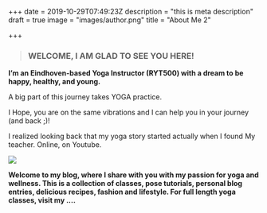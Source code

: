 +++
date = 2019-10-29T07:49:23Z
description = "this is meta description"
draft = true
image = "images/author.png"
title = "About Me 2"

+++
> ### **WELCOME, I AM GLAD TO SEE YOU HERE!**

**I’m an Eindhoven-based Yoga Instructor (RYT500) with a dream to be happy, healthy, and young.**

A big part of this journey takes YOGA practice.

I Hope, you are on the same vibrations and I can help you in your journey (and back ;)!

I realized looking back that my yoga story started actually when I found My teacher. Online, on Youtube.

[![](/images/photo_2021-04-30_19-51-11.jpg)](https://www.instagram.com/zenwithxenia/ "follow along @zenwithxenia")

**Welcome to my blog, where I share with you with my passion for yoga and wellness. This is a collection of classes, pose tutorials, personal blog entries, delicious recipes, fashion and lifestyle. For full length yoga classes, visit my ....**